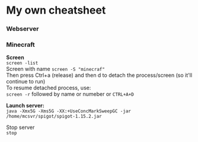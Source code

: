# My own cheatsheet


### Webserver

### Minecraft


**Screen**  
`screen -list`  
Screen with name `screen -S "minecraf"`  
Then press Ctrl+a (release) and then d to detach the process/screen (so it'll continue to run)  
To resume detached process, use:  
`screen -r` followed by name or numeber or `CTRL+A+D`  
   
**Launch server:**  
`java -Xmx5G -Xms5G -XX:+UseConcMarkSweepGC -jar /home/mcsvr/spigot/spigot-1.15.2.jar`  
  
Stop server     
`stop`
